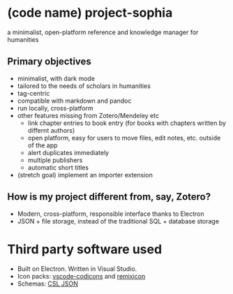 # (code name) project-sophia
a minimalist, open-platform reference and knowledge manager for humanities

## Primary objectives
- minimalist, with dark mode
- tailored to the needs of scholars in humanities
- tag-centric
- compatible with markdown and pandoc 
- run locally, cross-platform
- other features missing from Zotero/Mendeley etc
  - link chapter entries to book entry (for books with chapters written by differnt authors)
  - open platform, easy for users to move files, edit notes, etc. outside of the app
  - alert duplicates immediately
  - multiple publishers
  - automatic short titles
- (stretch goal) implement an importer extension

## How is my project different from, say, Zotero?
- Modern, cross-platform, responsible interface thanks to Electron
- JSON + file storage, instead of the traditional SQL + database storage

# Third party software used
- Built on Electron. Written in Visual Studio.
- Icon packs: [vscode-codicons](https://github.com/microsoft/vscode-codicons) and [remixicon](https://github.com/Remix-Design/remixicon)
- Schemas: [CSL JSON](https://github.com/citation-style-language/schema/blob/master/schemas/input/csl-citation.json)